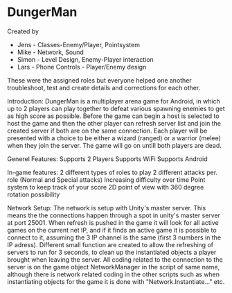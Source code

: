 DungerMan
=========

Created by 
- Jens - Classes-Enemy/Player, Pointsystem
- Mike - Network, Sound
- Simon - Level Design, Enemy-Player interaction
- Lars - Phone Controls - Player/Enemy design

These were the assigned roles but everyone helped one another troubleshoot, test and create details and corrections for each other.

Introduction:
DungerMan is a multiplayer arena game for Android, in which up to 2 players can play together to defeat various spawning enemies to get as high score as possible. Before the game can begin a host is selected to host the game and then the other player can refresh server list and join the created server if both are on the same connection. Each player will be presented with a choice to be either a wizard (ranged) or a warrior (melee) when they join the server. The game will go on untill both players are dead.


Generel Features:
Supports 2 Players
Supports WiFi
Supports Android

In-game features:
2 different types of roles to play
2 different attacks per. role (Normal and Special attacks)
Increasing difficulty over time
Point system to keep track of your score
2D point of view with 360 degree rotation possibility

Network Setup:
The network is setup with Unity's master server. This means the the connections happen through a spot in unity's master server at port 25001. When refresh is pushed in the game it will look for all active games on the current net IP, and if it finds an active game it is possible to connect to it, assuming the 3 IP channel is the same (first 3 numbers in the IP adress). Different small function are created to allow the refreshing of servers to run for 3 seconds, to clean up the instantiated objects a player brought when leaving the server. All coding related to the connection to the server is on the game object NetworkManager in the script of same name, although there is network related coding in the other scripts such as when instantiating objects for the game it is done with "Network.Instantiate..." etc.

